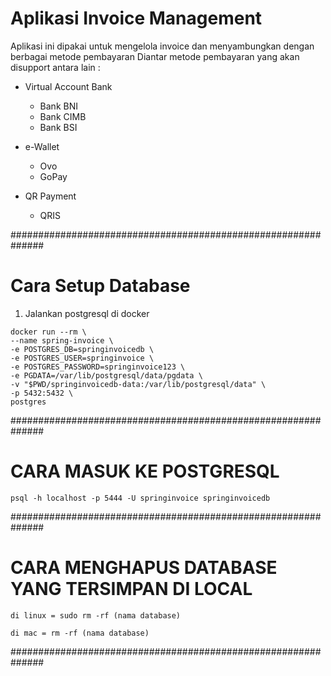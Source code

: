 # Aplikasi Invoice Management #

Aplikasi ini dipakai untuk mengelola invoice dan menyambungkan dengan berbagai metode pembayaran
Diantar metode pembayaran yang akan disupport antara lain :

* Virtual Account Bank
  * Bank BNI
  * Bank CIMB
  * Bank BSI

* e-Wallet
  * Ovo
  * GoPay

* QR Payment
  * QRIS


##############################################################


# Cara Setup Database #

1. Jalankan postgresql di docker

```
docker run --rm \
--name spring-invoice \
-e POSTGRES_DB=springinvoicedb \
-e POSTGRES_USER=springinvoice \
-e POSTGRES_PASSWORD=springinvoice123 \
-e PGDATA=/var/lib/postgresql/data/pgdata \
-v "$PWD/springinvoicedb-data:/var/lib/postgresql/data" \
-p 5432:5432 \
postgres
```

##############################################################

# CARA MASUK KE POSTGRESQL #

```
psql -h localhost -p 5444 -U springinvoice springinvoicedb
```


##############################################################

# CARA MENGHAPUS DATABASE YANG TERSIMPAN DI LOCAL #

```
di linux = sudo rm -rf (nama database)

di mac = rm -rf (nama database)
```


##############################################################


